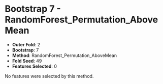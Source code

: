 # Bootstrap 7 - RandomForest_Permutation_AboveMean

- **Outer Fold**: 2
- **Bootstrap**: 7
- **Method**: RandomForest_Permutation_AboveMean
- **Fold Seed**: 49
- **Features Selected**: 0

No features were selected by this method.
